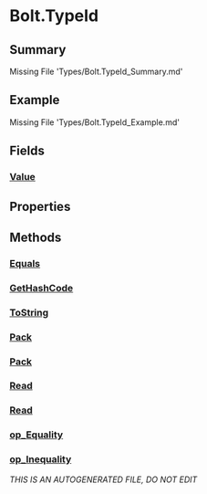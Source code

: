 # Bolt.TypeId
## Summary
Missing File 'Types/Bolt.TypeId_Summary.md'
## Example
Missing File 'Types/Bolt.TypeId_Example.md'
## Fields
### [Value](Types/Bolt.TypeId/F/Value.md)
## Properties
## Methods
### [Equals](Types/Bolt.TypeId/M/Equals.md)
### [GetHashCode](Types/Bolt.TypeId/M/GetHashCode.md)
### [ToString](Types/Bolt.TypeId/M/ToString.md)
### [Pack](Types/Bolt.TypeId/M/Pack.md)
### [Pack](Types/Bolt.TypeId/M/Pack.md)
### [Read](Types/Bolt.TypeId/M/Read.md)
### [Read](Types/Bolt.TypeId/M/Read.md)
### [op_Equality](Types/Bolt.TypeId/M/op_Equality.md)
### [op_Inequality](Types/Bolt.TypeId/M/op_Inequality.md)

*THIS IS AN AUTOGENERATED FILE, DO NOT EDIT*
